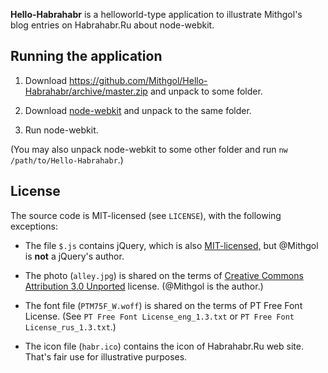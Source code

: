 **Hello-Habrahabr** is a helloworld-type application to illustrate Mithgol's blog entries on Habrahabr.Ru about node-webkit.

## Running the application

1. Download https://github.com/Mithgol/Hello-Habrahabr/archive/master.zip and unpack to some folder.

2. Download [node-webkit](https://github.com/rogerwang/node-webkit) and unpack to the same folder.

3. Run node-webkit.

(You may also unpack node-webkit to some other folder and run `nw /path/to/Hello-Habrahabr`.)

## License

The source code is MIT-licensed (see `LICENSE`), with the following exceptions:

* The file `$.js` contains jQuery, which is also [MIT-licensed,](https://jquery.org/license/) but @Mithgol is **not** a jQuery's author.

* The photo (`alley.jpg`) is shared on the terms of [Creative Commons Attribution 3.0 Unported](http://creativecommons.org/licenses/by/3.0/) license. (@Mithgol is the author.)

* The font file (`PTM75F_W.woff`) is shared on the terms of PT Free Font License. (See `PT Free Font License_eng_1.3.txt` or `PT Free Font License_rus_1.3.txt`.)

* The icon file (`habr.ico`) contains the icon of Habrahabr.Ru web site. That's fair use for illustrative purposes.